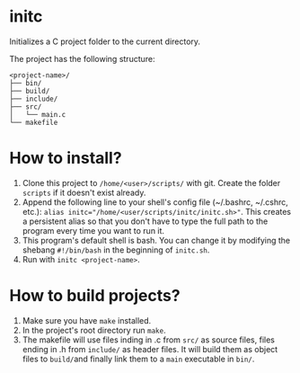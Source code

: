 # initc
Initializes a C project folder to the current directory.

The project has the following structure:

```
<project-name>/
├── bin/
├── build/
├── include/
├── src/
│   └── main.c
└── makefile
```

# How to install?
1. Clone this project to `/home/<user>/scripts/` with git. Create the folder `scripts` if it doesn't exist already.
2. Append the following line to your shell's config file (~/.bashrc, ~/.cshrc, etc.): `alias initc="/home/<user/scripts/initc/initc.sh>"`. This creates a persistent alias so that you don't have to type the full path to the program every time you want to run it.
3. This program's default shell is bash. You can change it by modifying the shebang `#!/bin/bash` in the beginning of `initc.sh`.
4. Run with `initc <project-name>`.

# How to build projects?
1. Make sure you have `make` installed.
2. In the project's root directory run `make`.
3. The makefile will use files inding in .c from `src/` as source files, files ending in .h from `include/` as header files. It will build them as object files to `build/`and finally link them to a `main` executable in `bin/`.
